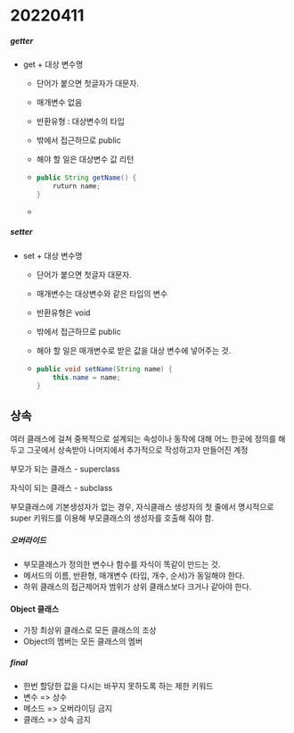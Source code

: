 # 20220411

##### getter

- get + 대상 변수명

  - 단어가 붙으면 첫글자가 대문자.

  - 매개변수 없음

  - 반환유형 : 대상변수의 타입

  - 밖에서 접근하므로 public

  - 해야 할 일은 대상변수 값 리턴

  - ```java
    public String getName() {
        ruturn name;
    }
    ```

  - 

##### setter

- set  + 대상 변수명

  - 단어가 붙으면 첫글자 대문자.

  - 매개변수는 대상변수와 같은 타입의 변수

  - 반환유형은 void

  - 밖에서 접근하므로 public

  - 해야 할 일은 매개변수로 받은 값을 대상 변수에 넣어주는 것.

  - ```java
    public void setName(String name) {
        this.name = name;
    }

## 상속

여러 클래스에 걸쳐 중복적으로 설계되는 속성이나 동작에 대해 어느 한곳에 정의를 해 두고 그곳에서 상속받아 나머지에서 추가적으로 작성하고자 만들어진 계정

부모가 되는 클래스 - superclass

자식이 되는 클래스 - subclass

부모클래스에 기본생성자가 없는 경우, 자식클래스 생성자의 첫 줄에서 명시적으로 super 키워드를 이용해 부모클래스의 생성자를 호출해 줘야 함.

##### 오버라이드

- 부모클래스가 정의한 변수나 함수를 자식이 똑같이 만드는 것.
- 메서드의 이름, 반환형, 매개변수 (타입, 개수, 순서)가 동일해야 한다.
- 하위 클래스의 접근제어자 범위가 상위 클래스보다 크거나 같아야 한다.



#### Object 클래스

- 가장 최상위 클래스로 모든 클래스의 조상
- Object의 멤버는 모든 클래스의 멤버



##### final

- 한번 할당한 값을 다시는 바꾸지 못하도록 하는 제한 키워드
- 변수 => 상수
- 메소드 => 오버라이딩 금지
- 클래스 => 상속 금지